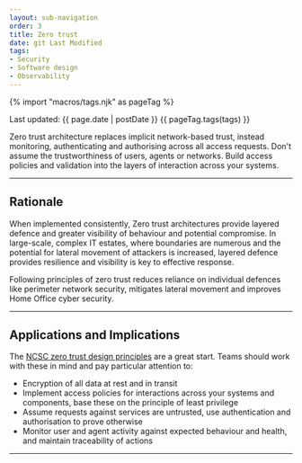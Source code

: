 ```yaml
---
layout: sub-navigation
order: 3
title: Zero trust
date: git Last Modified
tags:
- Security
- Software design
- Observability
---
```


{% import "macros/tags.njk" as pageTag %}

Last updated: {{ page.date | postDate }}
{{ pageTag.tags(tags)  }}

Zero trust architecture replaces implicit network-based trust, instead 
monitoring, authenticating and authorising across all access requests. 
Don't assume the trustworthiness of users, agents or networks. Build access 
policies and validation into the layers of interaction across your systems.

---

## Rationale

When implemented consistently, Zero trust architectures provide layered 
defence and greater visibility of behaviour and potential compromise. In 
large-scale, complex IT estates, where boundaries are numerous and the 
potential for lateral movement of attackers is increased, layered defence 
provides resilience and visibility is key to effective response.

Following principles of zero trust reduces reliance on individual defences 
like perimeter network security, mitigates lateral movement and improves 
Home Office cyber security.

---

## Applications and Implications

The [NCSC zero trust design principles](https://www.ncsc.gov.uk/collection/zero-trust-architecture) are a great start. Teams should work with
these in mind and pay particular attention to:

- Encryption of all data at rest and in transit
- Implement access policies for interactions across your systems and components, base these on the principle of least privilege
- Assume requests against services are untrusted, use authentication and authorisation to prove otherwise
- Monitor user and agent activity against expected behaviour and health, and maintain traceability of actions

---
